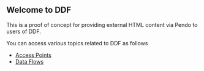 ## Welcome to DDF

This is a proof of concept for providing external HTML content via Pendo to users of DDF.

You can access various topics related to DDF as follows
- [Access Points](/assets/AccessPoints.html)
- [Data Flows](/DDF/DataFlow.html)
